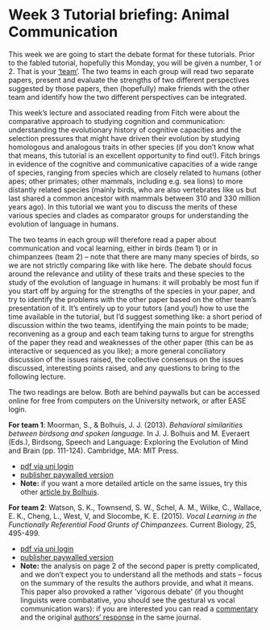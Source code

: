 # Week 3 Tutorial briefing: Animal Communication

This week we are going to start the debate format for these tutorials. Prior to the fabled tutorial, hopefully this Monday, you will be given a number, 1 or 2. That is your [‘team’](/pix/team.jpg). The two teams in each group will read two separate papers, present and evaluate the strengths of two different perspectives suggested by those papers, then (hopefully) make friends with the other team and identify how the two different perspectives can be integrated.

This week’s lecture and associated reading from Fitch were about the comparative approach to studying cognition and communication: understanding the evolutionary history of cognitive capacities and the selection pressures that might have driven their evolution by studying homologous and analogous traits in other species (if you don’t know what that means, this tutorial is an excellent opportunity to find out!). Fitch brings in evidence of the cognitive and communicative capacities of a wide range of species, ranging from species which are closely related to humans (other apes; other primates; other mammals, including e.g. sea lions) to more distantly related species (mainly birds, who are also vertebrates like us but last shared a common ancestor with mammals between 310 and 330 million years ago). In this tutorial we want you to discuss the merits of these various species and clades as comparator groups for understanding the evolution of language in humans.

The two teams in each group will therefore read a paper about communication and vocal learning, either in birds (team 1) or in chimpanzees (team 2) – note that there are many many species of birds, so we are not strictly comparing like with like here. The debate should focus around the relevance and utility of these traits and these species to the study of the evolution of language in humans: it will probably be most fun if you start off by arguing for the strengths of the species in your paper, and try to identify the problems with the other paper based on the other team’s presentation of it. It’s entirely up to your tutors (and you!) how to use the time available in the tutorial, but I’d suggest something like: a short period of discussion within the two teams, identifying the main points to be made; reconvening as a group and each team taking turns to argue for strengths of the paper they read and weaknesses of the other paper (this can be as interactive or sequenced as you like); a more general conciliatory discussion of the issues raised, the collective consensus on the issues discussed, interesting points raised, and any questions to bring to the following lecture.

The two readings are below. Both are behind paywalls but can be accessed online for free from computers on the University network, or after EASE login.

**For team 1**: Moorman, S., & Bolhuis, J. J. (2013). *Behavioral similarities between birdsong and spoken language*. In J. J. Bolhuis and M. Everaert (Eds.), Birdsong, Speech and Language: Exploring the Evolution of Mind and Brain (pp. 111-124). Cambridge, MA: MIT Press.
- [pdf via uni login](http://cognet.mit.edu.ezproxy.is.ed.ac.uk/pdfviewer/book/9780262313827/chap5)
- [publisher paywalled version](https://direct.mit.edu/books/book/3989/chapter-abstract/166352/Behavioral-Similarities-between-Birdsong-and?redirectedFrom=fulltext)
- **Note:** if you want a more detailed article on the same issues, try this other [article by Bolhuis](http://dx.doi.org/10.1038/nrn2931).


**For team 2**: Watson, S. K., Townsend, S. W., Schel, A. M., Wilke, C., Wallace, E. K., Cheng, L., West, V, and Slocombe, K. E. (2015). *Vocal Learning in the Functionally Referential Food Grunts of Chimpanzees.* Current Biology, 25, 495-499.
- [pdf via uni login](https://www-sciencedirect-com.ezproxy.is.ed.ac.uk/science/article/pii/S0960982214016352)
- [publisher paywalled version](https://www.sciencedirect.com/science/article/pii/S0960982214016352)
- **Note:** the analysis on page 2 of the second paper is pretty complicated, and we don’t expect you to understand all the methods and stats – focus on the summary of the results the authors provide, and what it means. This paper also provoked a rather 'vigorous debate' (if you thought linguists were combatative, you should see the gestural vs vocal communication wars): if you are interested you can read a [commentary](http://dx.doi.org/10.1016/j.cub.2015.09.010) and the original [authors’ response](http://dx.doi.org/10.1016/j.cub.2015.09.024) in the same journal.
